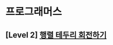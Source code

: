 # 프로그래머스 
## [Level 2] [행렬 테두리 회전하기][link]

[link]: https://programmers.co.kr/learn/courses/30/lessons/77485
